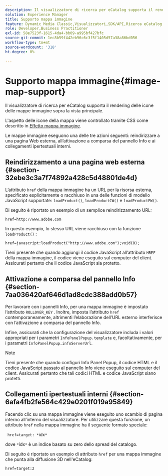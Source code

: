 ```yaml
---
description: Il visualizzatore di ricerca per eCatalog supporta il rendering delle icone delle mappe immagine sopra la vista principale.
solution: Experience Manager
title: Supporto mappa immagine
feature: Dynamic Media Classic,Visualizzatori,SDK/API,Ricerca eCatalog
role: Developer,Business Practitioner
exl-id: 58e7523f-1615-4da4-bb09-a995bf427bfc
source-git-commit: 1ec8b59f442eb96c6c3f5f1405d57a38a86bd056
workflow-type: tm+mt
source-wordcount: '318'
ht-degree: 0%

---
```


# Supporto mappa immagine{#image-map-support}

Il visualizzatore di ricerca per eCatalog supporta il rendering delle icone delle mappe immagine sopra la vista principale.

L&#39;aspetto delle icone della mappa viene controllato tramite CSS come descritto in [Effetto mappa immagine](../../c-html5-s7-aem-asset-viewers/c-html5-20-ecatalog-viewer-about/c-html5-20-ecatalog-viewer-customizingviewer/r-html5-ecatalog-viewer-20-customize-imagemapeffect.md#reference-261df27d1ed145c882b26b88e33a0289).

Le mappe immagine eseguono una delle tre azioni seguenti: reindirizzare a una pagina Web esterna, all’attivazione a comparsa del pannello Info e ai collegamenti ipertestuali interni.

## Reindirizzamento a una pagina web esterna {#section-32ebe3c3a7f74892a428c5d48801de4d}

L’attributo `href` della mappa immagine ha un URL per la risorsa esterna, specificato esplicitamente o racchiuso in una delle funzioni di modello JavaScript supportate: `loadProduct()`, `loadProductCW()` e `loadProductPW()`.

Di seguito è riportato un esempio di un semplice reindirizzamento URL:

`href=http://www.adobe.com`

In questo esempio, lo stesso URL viene racchiuso con la funzione `loadProduct()` :

`href=javascript:loadProduct("http://www.adobe.com");void(0);`

Tieni presente che quando aggiungi il codice JavaScript all’attributo `HREF` della mappa immagine, il codice viene eseguito sul computer del client. Assicurati pertanto che il codice JavaScript sia protetto.

## Attivazione a comparsa del pannello Info {#section-7aa036420af646d1ad8cdc388add0b57}

Per lavorare con i pannelli Info, per una mappa immagine è impostato l’attributo `ROLLOVER_KEY` . Inoltre, imposta l’attributo `href` contemporaneamente, altrimenti l’elaborazione dell’URL esterno interferisce con l’attivazione a comparsa del pannello Info.

Infine, assicurati che la configurazione del visualizzatore includa i valori appropriati per i parametri `InfoPanelPopup.template` e, facoltativamente, per i parametri `InfoPanelPopup.infoServerUrl`.

>[!NOTE]
>
>Tieni presente che quando configuri Info Panel Popup, il codice HTML e il codice JavaScript passato al pannello Info viene eseguito sul computer del client. Assicurati pertanto che tali codici HTML e codice JavaScript siano protetti.

## Collegamenti ipertestuali interni {#section-6afa4fb2fe564c429e0201f019a95849}

Facendo clic su una mappa immagine viene eseguito uno scambio di pagina interno all’interno del visualizzatore. Per utilizzare questa funzione, un attributo `href` nella mappa immagine ha il seguente formato speciale:

` href=target: *`idx`*`

dove `*`idx`*` è un indice basato su zero dello spread del catalogo.

Di seguito è riportato un esempio di attributo `href` per una mappa immagine che punta alla diffusione 3D nell&#39;eCatalog:

`href=target:2`
